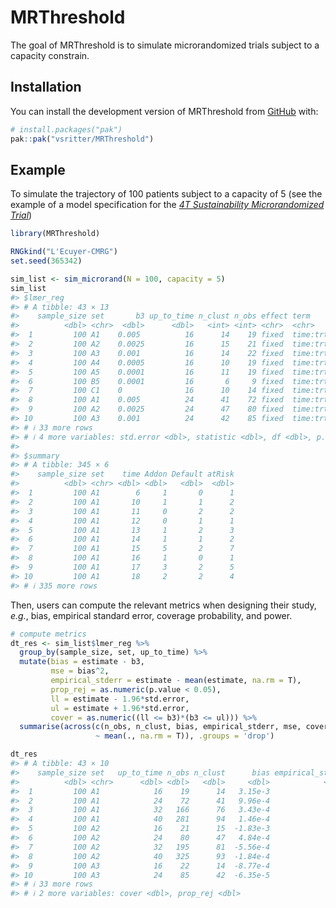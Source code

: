 
<!-- README.md is generated from README.Rmd. Please edit that file -->

# MRThreshold

<!-- badges: start -->
<!-- badges: end -->

The goal of MRThreshold is to simulate microrandomized trials subject to
a capacity constrain.

## Installation

You can install the development version of MRThreshold from
[GitHub](https://github.com/) with:

``` r
# install.packages("pak")
pak::pak("vsritter/MRThreshold")
```

## Example

To simulate the trajectory of 100 patients subject to a capacity of 5
(see the example of a model specification for the [*4T Sustainability
Microrandomized
Trial*](https://vsritter.github.io/MRThreshold/articles/microrandomization_setup.html))

``` r
library(MRThreshold)

RNGkind("L'Ecuyer-CMRG")
set.seed(365342)

sim_list <- sim_microrand(N = 100, capacity = 5)
sim_list
#> $lmer_reg
#> # A tibble: 43 × 13
#>    sample_size set       b3 up_to_time n_clust n_obs effect term     estimate
#>          <dbl> <chr>  <dbl>      <dbl>   <int> <int> <chr>  <chr>       <dbl>
#>  1         100 A1    0.005          16      14    19 fixed  time:trt 0.00815 
#>  2         100 A2    0.0025         16      15    21 fixed  time:trt 0.000673
#>  3         100 A3    0.001          16      14    22 fixed  time:trt 0.000123
#>  4         100 A4    0.0005         16      10    19 fixed  time:trt 0.00214 
#>  5         100 A5    0.0001         16      11    19 fixed  time:trt 0.00211 
#>  6         100 B5    0.0001         16       6     9 fixed  time:trt 0.00497 
#>  7         100 C1    0              16      10    14 fixed  time:trt 0.00373 
#>  8         100 A1    0.005          24      41    72 fixed  time:trt 0.00600 
#>  9         100 A2    0.0025         24      47    80 fixed  time:trt 0.00298 
#> 10         100 A3    0.001          24      42    85 fixed  time:trt 0.000937
#> # ℹ 33 more rows
#> # ℹ 4 more variables: std.error <dbl>, statistic <dbl>, df <dbl>, p.value <dbl>
#> 
#> $summary
#> # A tibble: 345 × 6
#>    sample_size set    time Addon Default atRisk
#>          <dbl> <chr> <dbl> <dbl>   <dbl>  <dbl>
#>  1         100 A1        6     1       0      1
#>  2         100 A1       10     1       1      2
#>  3         100 A1       11     0       2      2
#>  4         100 A1       12     0       1      1
#>  5         100 A1       13     1       2      3
#>  6         100 A1       14     1       1      2
#>  7         100 A1       15     5       2      7
#>  8         100 A1       16     1       0      1
#>  9         100 A1       17     3       2      5
#> 10         100 A1       18     2       2      4
#> # ℹ 335 more rows
```

Then, users can compute the relevant metrics when designing their study,
*e.g.*, bias, empirical standard error, coverage probability, and power.

``` r
# compute metrics
dt_res <- sim_list$lmer_reg %>% 
  group_by(sample_size, set, up_to_time) %>% 
  mutate(bias = estimate - b3,
         mse = bias^2,
         empirical_stderr = estimate - mean(estimate, na.rm = T),
         prop_rej = as.numeric(p.value < 0.05),
         ll = estimate - 1.96*std.error,
         ul = estimate + 1.96*std.error,
         cover = as.numeric((ll <= b3)*(b3 <= ul))) %>% 
  summarise(across(c(n_obs, n_clust, bias, empirical_stderr, mse, cover, prop_rej),
                   ~ mean(., na.rm = T)), .groups = 'drop')

dt_res
#> # A tibble: 43 × 10
#>    sample_size set   up_to_time n_obs n_clust      bias empirical_stderr     mse
#>          <dbl> <chr>      <dbl> <dbl>   <dbl>     <dbl>            <dbl>   <dbl>
#>  1         100 A1            16    19      14   3.15e-3                0 9.93e-6
#>  2         100 A1            24    72      41   9.96e-4                0 9.92e-7
#>  3         100 A1            32   166      76   3.43e-4                0 1.18e-7
#>  4         100 A1            40   281      94   1.46e-4                0 2.13e-8
#>  5         100 A2            16    21      15  -1.83e-3                0 3.34e-6
#>  6         100 A2            24    80      47   4.84e-4                0 2.34e-7
#>  7         100 A2            32   195      81  -5.56e-4                0 3.09e-7
#>  8         100 A2            40   325      93  -1.84e-4                0 3.38e-8
#>  9         100 A3            16    22      14  -8.77e-4                0 7.70e-7
#> 10         100 A3            24    85      42  -6.35e-5                0 4.03e-9
#> # ℹ 33 more rows
#> # ℹ 2 more variables: cover <dbl>, prop_rej <dbl>
```
